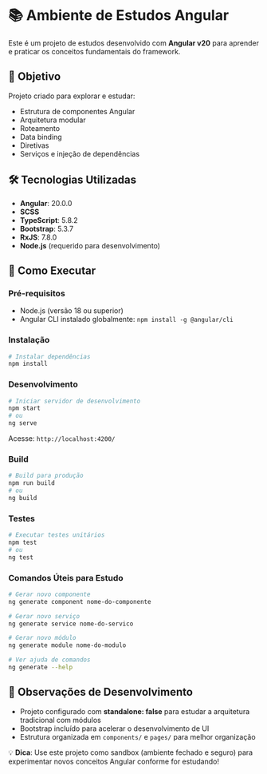 # 📚 Ambiente de Estudos Angular

Este é um projeto de estudos desenvolvido com **Angular v20** para aprender e praticar os conceitos fundamentais do framework.

## 🎯 Objetivo

Projeto criado para explorar e estudar:
- Estrutura de componentes Angular
- Arquitetura modular
- Roteamento
- Data binding
- Diretivas
- Serviços e injeção de dependências

## 🛠️ Tecnologias Utilizadas

- **Angular**: 20.0.0
- **SCSS**
- **TypeScript**: 5.8.2
- **Bootstrap**: 5.3.7
- **RxJS**: 7.8.0
- **Node.js** (requerido para desenvolvimento)

## 🚀 Como Executar

### Pré-requisitos
- Node.js (versão 18 ou superior)
- Angular CLI instalado globalmente: `npm install -g @angular/cli`

### Instalação
```bash
# Instalar dependências
npm install
```

### Desenvolvimento
```bash
# Iniciar servidor de desenvolvimento
npm start
# ou
ng serve
```

Acesse: `http://localhost:4200/`

### Build
```bash
# Build para produção
npm run build
# ou
ng build
```

### Testes
```bash
# Executar testes unitários
npm test
# ou
ng test
```


### Comandos Úteis para Estudo
```bash
# Gerar novo componente
ng generate component nome-do-componente

# Gerar novo serviço
ng generate service nome-do-servico

# Gerar novo módulo
ng generate module nome-do-modulo

# Ver ajuda de comandos
ng generate --help
```

## 📝 Observações de Desenvolvimento

- Projeto configurado com **standalone: false** para estudar a arquitetura tradicional com módulos
- Bootstrap incluído para acelerar o desenvolvimento de UI
- Estrutura organizada em `components/` e `pages/` para melhor organização


💡 **Dica**: Use este projeto como sandbox (ambiente fechado e seguro) para experimentar novos conceitos Angular conforme for estudando!
